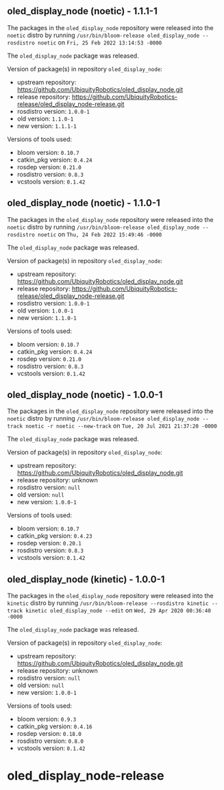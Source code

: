 ## oled_display_node (noetic) - 1.1.1-1

The packages in the `oled_display_node` repository were released into the `noetic` distro by running `/usr/bin/bloom-release oled_display_node --rosdistro noetic` on `Fri, 25 Feb 2022 13:14:53 -0000`

The `oled_display_node` package was released.

Version of package(s) in repository `oled_display_node`:

- upstream repository: https://github.com/UbiquityRobotics/oled_display_node.git
- release repository: https://github.com/UbiquityRobotics-release/oled_display_node-release.git
- rosdistro version: `1.0.0-1`
- old version: `1.1.0-1`
- new version: `1.1.1-1`

Versions of tools used:

- bloom version: `0.10.7`
- catkin_pkg version: `0.4.24`
- rosdep version: `0.21.0`
- rosdistro version: `0.8.3`
- vcstools version: `0.1.42`


## oled_display_node (noetic) - 1.1.0-1

The packages in the `oled_display_node` repository were released into the `noetic` distro by running `/usr/bin/bloom-release oled_display_node --rosdistro noetic` on `Thu, 24 Feb 2022 15:49:46 -0000`

The `oled_display_node` package was released.

Version of package(s) in repository `oled_display_node`:

- upstream repository: https://github.com/UbiquityRobotics/oled_display_node.git
- release repository: https://github.com/UbiquityRobotics-release/oled_display_node-release.git
- rosdistro version: `1.0.0-1`
- old version: `1.0.0-1`
- new version: `1.1.0-1`

Versions of tools used:

- bloom version: `0.10.7`
- catkin_pkg version: `0.4.24`
- rosdep version: `0.21.0`
- rosdistro version: `0.8.3`
- vcstools version: `0.1.42`


## oled_display_node (noetic) - 1.0.0-1

The packages in the `oled_display_node` repository were released into the `noetic` distro by running `/usr/bin/bloom-release oled_display_node --track noetic -r noetic --new-track` on `Tue, 20 Jul 2021 21:37:20 -0000`

The `oled_display_node` package was released.

Version of package(s) in repository `oled_display_node`:

- upstream repository: https://github.com/UbiquityRobotics/oled_display_node.git
- release repository: unknown
- rosdistro version: `null`
- old version: `null`
- new version: `1.0.0-1`

Versions of tools used:

- bloom version: `0.10.7`
- catkin_pkg version: `0.4.23`
- rosdep version: `0.20.1`
- rosdistro version: `0.8.3`
- vcstools version: `0.1.42`


## oled_display_node (kinetic) - 1.0.0-1

The packages in the `oled_display_node` repository were released into the `kinetic` distro by running `/usr/bin/bloom-release --rosdistro kinetic --track kinetic oled_display_node --edit` on `Wed, 29 Apr 2020 00:36:40 -0000`

The `oled_display_node` package was released.

Version of package(s) in repository `oled_display_node`:

- upstream repository: https://github.com/UbiquityRobotics/oled_display_node.git
- release repository: unknown
- rosdistro version: `null`
- old version: `null`
- new version: `1.0.0-1`

Versions of tools used:

- bloom version: `0.9.3`
- catkin_pkg version: `0.4.16`
- rosdep version: `0.18.0`
- rosdistro version: `0.8.0`
- vcstools version: `0.1.42`


# oled_display_node-release